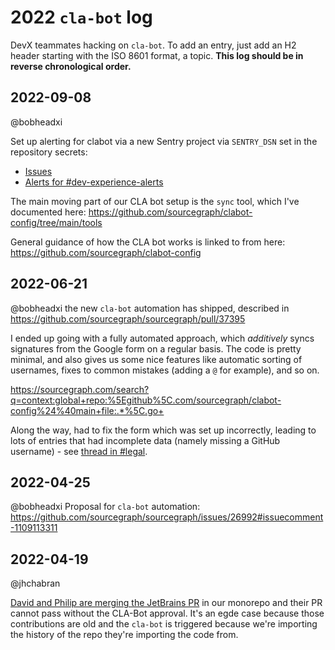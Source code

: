 # 2022 `cla-bot` log

DevX teammates hacking on `cla-bot`. To add an entry, just add an H2 header starting with the ISO 8601 format, a topic.
**This log should be in reverse chronological order.**

## 2022-09-08

@bobheadxi

Set up alerting for clabot via a new Sentry project via `SENTRY_DSN` set in the repository secrets:

- [Issues](https://sentry.io/organizations/sourcegraph/issues/?project=6732169)
- [Alerts for #dev-experience-alerts](https://sentry.io/organizations/sourcegraph/alerts/rules/clabot/12167423/details/)

The main moving part of our CLA bot setup is the `sync` tool, which I've documented here: https://github.com/sourcegraph/clabot-config/tree/main/tools

General guidance of how the CLA bot works is linked to from here: https://github.com/sourcegraph/clabot-config

## 2022-06-21

@bobheadxi the new `cla-bot` automation has shipped, described in https://github.com/sourcegraph/sourcegraph/pull/37395

I ended up going with a fully automated approach, which *additively* syncs signatures from the Google form on a regular basis.
The code is pretty minimal, and also gives us some nice features like automatic sorting of usernames, fixes to common mistakes (adding a `@` for example), and so on.

https://sourcegraph.com/search?q=context:global+repo:%5Egithub%5C.com/sourcegraph/clabot-config%24%40main+file:.*%5C.go+

Along the way, had to fix the form which was set up incorrectly, leading to lots of entries that had incomplete data (namely missing a GitHub username) - see [thread in #legal](https://sourcegraph.slack.com/archives/C01GJFE26BX/p1655850127612279).

## 2022-04-25

@bobheadxi Proposal for `cla-bot` automation: https://github.com/sourcegraph/sourcegraph/issues/26992#issuecomment-1109113311

## 2022-04-19

@jhchabran

[David and Philip are merging the JetBrains PR](https://sourcegraph.slack.com/archives/C07KZF47K/p1650363090295009) in our monorepo and their PR cannot pass without the CLA-Bot approval. It's an egde case because those contributions are old and the `cla-bot` is triggered because we're importing the history of the repo they're importing the code from.
